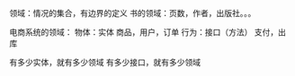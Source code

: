 领域：情况的集合，有边界的定义
书的领域：页数，作者，出版社。。。

电商系统的领域：
物体：实体
	商品，用户，订单
行为：接口（方法）
	支付，出库

有多少实体，就有多少领域
有多少接口，就有多少领域

